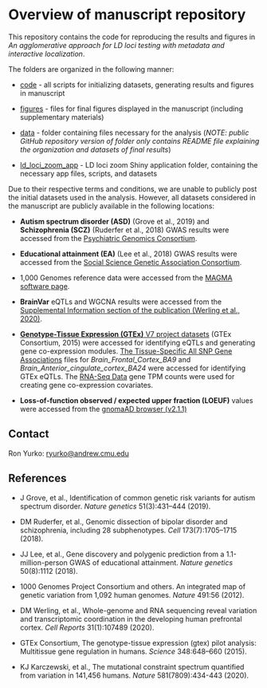 # Overview of manuscript repository

This repository contains the code for reproducing the results and figures in _An agglomerative approach for LD loci testing with metadata and interactive localization_.

The folders are organized in the following manner:

- [code](https://github.com/ryurko/Agglomerative-LD-loci-testing/blob/master/code) - all scripts for initializing datasets, generating results and figures in manuscript

- [figures](https://github.com/ryurko/Agglomerative-LD-loci-testing/blob/master/figures) - files for final figures displayed in the manuscript (including supplementary materials)

- [data](https://github.com/ryurko/Agglomerative-LD-loci-testing/blob/master/data) - folder containing files necessary for the analysis (_NOTE: public GitHub repository version of folder only contains README file explaining the organization and datasets of final results_)

- [ld_loci_zoom_app](https://github.com/ryurko/Agglomerative-LD-loci-testing/blob/master/ld_loci_zoom_app) - LD loci zoom Shiny application folder, containing the necessary app files, scripts, and datasets

Due to their respective terms and conditions, we are unable to publicly post the initial datasets used in the analysis. However, all datasets considered in the manuscript are publicly available in the following locations:

- __Autism spectrum disorder (ASD)__ (Grove et al., 2019) and __Schizophrenia (SCZ)__ (Ruderfer et al., 2018) GWAS results were accessed from the [Psychiatric Genomics Consortium](https://www.med.unc.edu/pgc/download-results/).

- __Educational attainment (EA)__ (Lee et al., 2018) GWAS results were accessed from the [Social Science Genetic Association Consortium](https://www.thessgac.org/data).

- 1,000 Genomes reference data were accessed from the [MAGMA software page](https://ctg.cncr.nl/software/magma).

- __BrainVar__ eQTLs and WGCNA results were accessed from the [Supplemental Information section of the publication (Werling et al., 2020)](https://www.sciencedirect.com/science/article/pii/S2211124720303673#app2).

- [__Genotype-Tissue Expression (GTEx)__ V7 project datasets](https://gtexportal.org/home/datasets) (GTEx Consortium, 2015) were accessed for identifying eQTLs and generating gene co-expression modules. [The Tissue-Specific All SNP Gene Associations](https://gtexportal.org/home/datasets#filesetFilesDiv651) files for *Brain_Frontal_Cortex_BA9* and *Brain_Anterior_cingulate_cortex_BA24* were accessed for identifying GTEx eQTLs. The [RNA-Seq Data](https://gtexportal.org/home/datasets#filesetFilesDiv54) gene TPM counts were used for creating gene co-expression covariates.

- __Loss-of-function observed / expected upper fraction (LOEUF)__ values were accessed from the [gnomaAD browser (v2.1.1)](https://gnomad.broadinstitute.org/downloads)

## Contact

Ron Yurko: [ryurko@andrew.cmu.edu](mailto:ryurko@andrew.cmu.edu)

## References

- J Grove, et al., Identification of common genetic risk variants for autism spectrum disorder. _Nature genetics_ 51(3):431–444 (2019).

- DM Ruderfer, et al., Genomic dissection of bipolar disorder and schizophrenia, including 28 subphenotypes. _Cell_ 173(7):1705–1715 (2018).

- JJ Lee, et al., Gene discovery and polygenic prediction from a 1.1-million-person GWAS of educational attainment. _Nature genetics_ 50(8):1112 (2018).

- 1000 Genomes Project Consortium and others. An integrated map of genetic variation from 1,092 human genomes. _Nature_ 491:56 (2012).

- DM Werling, et al., Whole-genome and RNA sequencing reveal variation and transcriptomic coordination in the developing human prefrontal cortex. _Cell Reports_ 31(1):107489 (2020).

- GTEx Consortium, The genotype-tissue expression (gtex) pilot analysis: Multitissue gene regulation in humans. _Science_ 348:648–660 (2015).

- KJ Karczewski, et al., The mutational constraint spectrum quantified from variation in 141,456 humans. _Nature_ 581(7809):434-443 (2020).


